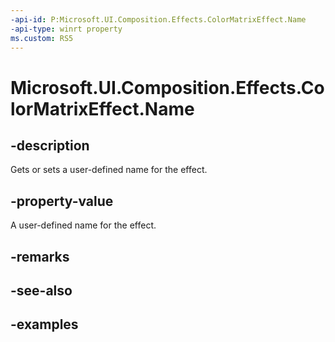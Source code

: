 ```yaml
---
-api-id: P:Microsoft.UI.Composition.Effects.ColorMatrixEffect.Name
-api-type: winrt property
ms.custom: RS5
---
```


<!-- Property syntax.
public string Name { get;  set; }
-->

# Microsoft.UI.Composition.Effects.ColorMatrixEffect.Name

## -description
Gets or sets a user-defined name for the effect.

## -property-value
A user-defined name for the effect.

## -remarks

## -see-also

## -examples

